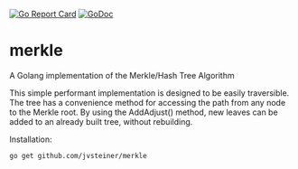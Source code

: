 [![Go Report Card](https://goreportcard.com/badge/github.com/jvsteiner/merkle)](https://goreportcard.com/report/github.com/jvsteiner/merkle)
[![GoDoc](https://godoc.org/github.com/jvsteiner/merkle?status.svg)](http://godoc.org/github.com/jvsteiner/merkle)

# merkle
A Golang implementation of the Merkle/Hash Tree Algorithm

This simple performant implementation is designed to be easily traversible.  The tree has a convenience method for accessing the path from any node to the Merkle root. By using the AddAdjust() method, new leaves can be added to an already built tree, without rebuilding.

Installation:

    go get github.com/jvsteiner/merkle

